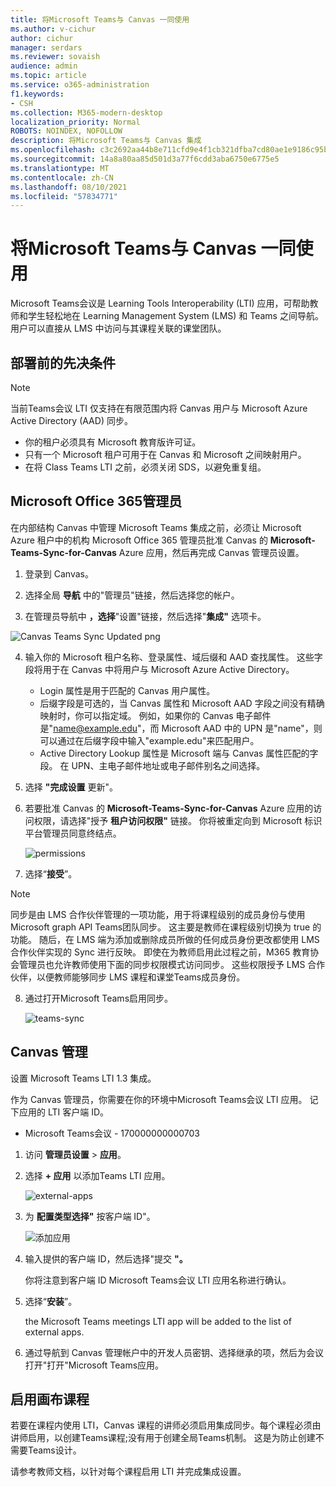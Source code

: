 ```yaml
---
title: 将Microsoft Teams与 Canvas 一同使用
ms.author: v-cichur
author: cichur
manager: serdars
ms.reviewer: sovaish
audience: admin
ms.topic: article
ms.service: o365-administration
f1.keywords:
- CSH
ms.collection: M365-modern-desktop
localization_priority: Normal
ROBOTS: NOINDEX, NOFOLLOW
description: 将Microsoft Teams与 Canvas 集成
ms.openlocfilehash: c3c2692aa44b8e711cfd9e4f1cb321dfba7cd80ae1e9186c95b1931705676016
ms.sourcegitcommit: 14a8a80aa85d501d3a77f6cdd3aba6750e6775e5
ms.translationtype: MT
ms.contentlocale: zh-CN
ms.lasthandoff: 08/10/2021
ms.locfileid: "57834771"
---
```

# <a name="use-microsoft-teams-meetings-with-canvas"></a>将Microsoft Teams与 Canvas 一同使用

Microsoft Teams会议是 Learning Tools Interoperability (LTI) 应用，可帮助教师和学生轻松地在 Learning Management System (LMS) 和 Teams 之间导航。 用户可以直接从 LMS 中访问与其课程关联的课堂团队。

## <a name="prerequisites-before-deployment"></a>部署前的先决条件

> [!NOTE]
> 当前Teams会议 LTI 仅支持在有限范围内将 Canvas 用户与 Microsoft Azure Active Directory (AAD) 同步。 
> - 你的租户必须具有 Microsoft 教育版许可证。
> - 只有一个 Microsoft 租户可用于在 Canvas 和 Microsoft 之间映射用户。
> - 在将 Class Teams LTI 之前，必须关闭 SDS，以避免重复组。

## <a name="microsoft-office-365-admin"></a>Microsoft Office 365管理员

在内部结构 Canvas 中管理 Microsoft Teams 集成之前，必须让 Microsoft Azure 租户中的机构 Microsoft Office 365 管理员批准 Canvas 的 **Microsoft-Teams-Sync-for-Canvas** Azure 应用，然后再完成 Canvas 管理员设置。

1. 登录到 Canvas。

2. 选择全局 **导航** 中的"管理员"链接，然后选择您的帐户。

3. 在管理员导航中 **，选择**"设置"链接，然后选择"**集成"** 选项卡。

![Canvas Teams Sync Updated png](https://user-images.githubusercontent.com/87142492/128552407-78cb28e9-47cf-4026-954d-12dc3553af6f.png)

4. 输入你的 Microsoft 租户名称、登录属性、域后缀和 AAD 查找属性。 这些字段将用于在 Canvas 中将用户与 Microsoft Azure Active Directory。 
   * Login 属性是用于匹配的 Canvas 用户属性。
   * 后缀字段是可选的，当 Canvas 属性和 Microsoft AAD 字段之间没有精确映射时，你可以指定域。 例如，如果你的 Canvas 电子邮件是"name@example.edu"，而 Microsoft AAD 中的 UPN 是"name"，则可以通过在后缀字段中输入"example.edu"来匹配用户。
   * Active Directory Lookup 属性是 Microsoft 端与 Canvas 属性匹配的字段。 在 UPN、主电子邮件地址或电子邮件别名之间选择。

5. 选择 **"完成设置** 更新"。

6. 若要批准 Canvas 的 **Microsoft-Teams-Sync-for-Canvas** Azure 应用的访问权限，请选择"授予 **租户访问权限"** 链接。 你将被重定向到 Microsoft 标识平台管理员同意终结点。

   ![permissions](media/permissions.png)

7. 选择“**接受**”。 

> [!NOTE]
> 同步是由 LMS 合作伙伴管理的一项功能，用于将课程级别的成员身份与使用 Microsoft graph API Teams团队同步。 这主要是教师在课程级别切换为 true 的功能。 随后，在 LMS 端为添加或删除成员所做的任何成员身份更改都使用 LMS 合作伙伴实现的 Sync 进行反映。 即使在为教师启用此过程之前，M365 教育协会管理员也允许教师使用下面的同步权限模式访问同步。 这些权限授予 LMS 合作伙伴，以便教师能够同步 LMS 课程和课堂Teams成员身份。

8. 通过打开Microsoft Teams启用同步。

   ![teams-sync](media/teams-sync.png)

## <a name="canvas-admin"></a>Canvas 管理

设置 Microsoft Teams LTI 1.3 集成。

作为 Canvas 管理员，你需要在你的环境中Microsoft Teams会议 LTI 应用。 记下应用的 LTI 客户端 ID。

 - Microsoft Teams会议 - 170000000000703

1. 访问 **管理员设置**  >  **应用**。

2. 选择 **+ 应用** 以添加Teams LTI 应用。

   ![external-apps](media/external-apps.png)

3. 为 **配置类型选择"** 按客户端 ID"。

   ![添加应用](media/add-app.png)

4. 输入提供的客户端 ID，然后选择"提交 **"。**

   你将注意到客户端 ID Microsoft Teams会议 LTI 应用名称进行确认。

5. 选择“**安装**”。

   the Microsoft Teams meetings LTI app will be added to the list of external apps.

6. 通过导航到 Canvas 管理帐户中的开发人员密钥、选择继承的项，然后为会议打开"打开"Microsoft Teams应用。
   
## <a name="enable-for-canvas-courses"></a>启用画布课程

若要在课程内使用 LTI，Canvas 课程的讲师必须启用集成同步。每个课程必须由讲师启用，以创建Teams课程;没有用于创建全局Teams机制。 这是为防止创建不需要Teams设计。

请参考教师文档，以[](https://support.microsoft.com/en-us/topic/use-microsoft-teams-classes-in-your-lms-preview-ac6a1e34-32f7-45e6-b83e-094185a1e78a#ID0EBD=Instructure_Canvas)针对每个课程启用 LTI 并完成集成设置。
